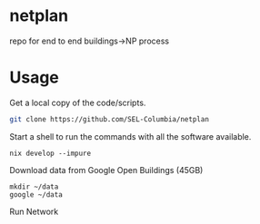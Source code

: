 # netplan
repo for end to end buildings->NP process

# Usage

Get a local copy of the code/scripts.
```bash
git clone https://github.com/SEL-Columbia/netplan
```

Start a shell to run the commands with all the software available.
```
nix develop --impure
```

Download data from Google Open Buildings (45GB)
```
mkdir ~/data
google ~/data
```


Run Network
